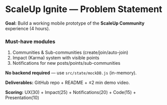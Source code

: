 # ScaleUp Ignite — Problem Statement

**Goal:** Build a working mobile prototype of the **ScaleUp Community** experience (4 hours).

### Must-have modules
1) Communities & Sub-communities (create/join/auto-join)
2) Impact (Karma) system with visible points
3) Notifications for new posts/points/sub-communities

**No backend required** — use `src/state/mockDB.js` (in-memory).

**Deliverables:** GitHub repo + README + ≤2 min demo video.

**Scoring:** UX(30) + Impact(25) + Notifications(20) + Code(15) + Presentation(10)

